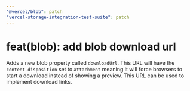 ```yaml
---
"@vercel/blob": patch
"vercel-storage-integration-test-suite": patch
---
```


# feat(blob): add blob download url

Adds a new blob property called `downloadUrl`. This URL will have the `content-disposition` set to `attachment` meaning it will force browsers to start a download instead of showing a preview. This URL can be used to implement download links.

